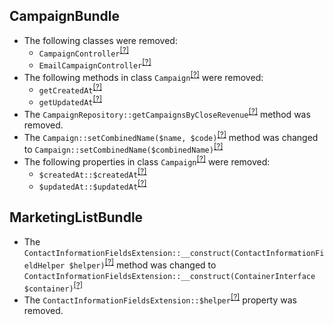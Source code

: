 CampaignBundle
--------------
* The following classes were removed:
   - `CampaignController`<sup>[[?]](https://github.com/oroinc/OroCRMMarketingBundle/tree/2.0.0/src/Oro/Bundle/CampaignBundle/Controller/Api/Rest/CampaignController.php#L20 "Oro\Bundle\CampaignBundle\Controller\Api\Rest\CampaignController")</sup>
   - `EmailCampaignController`<sup>[[?]](https://github.com/oroinc/OroCRMMarketingBundle/tree/2.0.0/src/Oro/Bundle/CampaignBundle/Controller/Api/Rest/EmailCampaignController.php#L20 "Oro\Bundle\CampaignBundle\Controller\Api\Rest\EmailCampaignController")</sup>
* The following methods in class `Campaign`<sup>[[?]](https://github.com/oroinc/OroCRMMarketingBundle/tree/2.0.0/src/Oro/Bundle/CampaignBundle/Entity/Campaign.php#L311 "Oro\Bundle\CampaignBundle\Entity\Campaign")</sup> were removed:
   - `getCreatedAt`<sup>[[?]](https://github.com/oroinc/OroCRMMarketingBundle/tree/2.0.0/src/Oro/Bundle/CampaignBundle/Entity/Campaign.php#L311 "Oro\Bundle\CampaignBundle\Entity\Campaign::getCreatedAt")</sup>
   - `getUpdatedAt`<sup>[[?]](https://github.com/oroinc/OroCRMMarketingBundle/tree/2.0.0/src/Oro/Bundle/CampaignBundle/Entity/Campaign.php#L321 "Oro\Bundle\CampaignBundle\Entity\Campaign::getUpdatedAt")</sup>
* The `CampaignRepository::getCampaignsByCloseRevenue`<sup>[[?]](https://github.com/oroinc/OroCRMMarketingBundle/tree/2.0.0/src/Oro/Bundle/CampaignBundle/Entity/Repository/CampaignRepository.php#L112 "Oro\Bundle\CampaignBundle\Entity\Repository\CampaignRepository::getCampaignsByCloseRevenue")</sup> method was removed.
* The `Campaign::setCombinedName($name, $code)`<sup>[[?]](https://github.com/oroinc/OroCRMMarketingBundle/tree/2.0.0/src/Oro/Bundle/CampaignBundle/Entity/Campaign.php#L355 "Oro\Bundle\CampaignBundle\Entity\Campaign")</sup> method was changed to `Campaign::setCombinedName($combinedName)`<sup>[[?]](https://github.com/oroinc/OroCRMMarketingBundle/tree/2.1.0/src/Oro/Bundle/CampaignBundle/Entity/Campaign.php#L356 "Oro\Bundle\CampaignBundle\Entity\Campaign")</sup>
* The following properties in class `Campaign`<sup>[[?]](https://github.com/oroinc/OroCRMMarketingBundle/tree/2.0.0/src/Oro/Bundle/CampaignBundle/Entity/Campaign.php#L152 "Oro\Bundle\CampaignBundle\Entity\Campaign")</sup> were removed:
   - `$createdAt::$createdAt`<sup>[[?]](https://github.com/oroinc/OroCRMMarketingBundle/tree/2.0.0/src/Oro/Bundle/CampaignBundle/Entity/Campaign.php#L152 "Oro\Bundle\CampaignBundle\Entity\Campaign::$createdAt")</sup>
   - `$updatedAt::$updatedAt`<sup>[[?]](https://github.com/oroinc/OroCRMMarketingBundle/tree/2.0.0/src/Oro/Bundle/CampaignBundle/Entity/Campaign.php#L166 "Oro\Bundle\CampaignBundle\Entity\Campaign::$updatedAt")</sup>

MarketingListBundle
-------------------
* The `ContactInformationFieldsExtension::__construct(ContactInformationFieldHelper $helper)`<sup>[[?]](https://github.com/oroinc/OroCRMMarketingBundle/tree/2.0.0/src/Oro/Bundle/MarketingListBundle/Twig/ContactInformationFieldsExtension.php#L19 "Oro\Bundle\MarketingListBundle\Twig\ContactInformationFieldsExtension")</sup> method was changed to `ContactInformationFieldsExtension::__construct(ContainerInterface $container)`<sup>[[?]](https://github.com/oroinc/OroCRMMarketingBundle/tree/2.1.0/src/Oro/Bundle/MarketingListBundle/Twig/ContactInformationFieldsExtension.php#L19 "Oro\Bundle\MarketingListBundle\Twig\ContactInformationFieldsExtension")</sup>
* The `ContactInformationFieldsExtension::$helper`<sup>[[?]](https://github.com/oroinc/OroCRMMarketingBundle/tree/2.0.0/src/Oro/Bundle/MarketingListBundle/Twig/ContactInformationFieldsExtension.php#L14 "Oro\Bundle\MarketingListBundle\Twig\ContactInformationFieldsExtension::$helper")</sup> property was removed.

